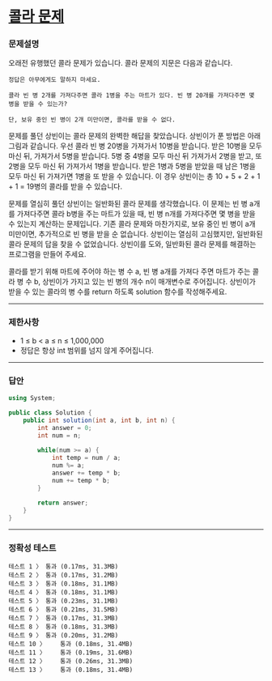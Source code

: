 # <a href="https://school.programmers.co.kr/learn/courses/30/lessons/132267">콜라 문제</a>

### 문제설명

오래전 유행했던 콜라 문제가 있습니다. 콜라 문제의 지문은 다음과 같습니다.

```
정답은 아무에게도 말하지 마세요.

콜라 빈 병 2개를 가져다주면 콜라 1병을 주는 마트가 있다. 빈 병 20개를 가져다주면 몇 병을 받을 수 있는가?

단, 보유 중인 빈 병이 2개 미만이면, 콜라를 받을 수 없다.
```

문제를 풀던 상빈이는 콜라 문제의 완벽한 해답을 찾았습니다. 상빈이가 푼 방법은 아래 그림과 같습니다. 우선 콜라 빈 병 20병을 가져가서 10병을 받습니다. 받은 10병을 모두 마신 뒤, 가져가서 5병을 받습니다. 5병 중 4병을 모두 마신 뒤 가져가서 2병을 받고, 또 2병을 모두 마신 뒤 가져가서 1병을 받습니다. 받은 1병과 5병을 받았을 때 남은 1병을 모두 마신 뒤 가져가면 1병을 또 받을 수 있습니다. 이 경우 상빈이는 총 10 + 5 + 2 + 1 + 1 = 19병의 콜라를 받을 수 있습니다.

문제를 열심히 풀던 상빈이는 일반화된 콜라 문제를 생각했습니다. 이 문제는 빈 병 a개를 가져다주면 콜라 b병을 주는 마트가 있을 때, 빈 병 n개를 가져다주면 몇 병을 받을 수 있는지 계산하는 문제입니다. 기존 콜라 문제와 마찬가지로, 보유 중인 빈 병이 a개 미만이면, 추가적으로 빈 병을 받을 순 없습니다. 상빈이는 열심히 고심했지만, 일반화된 콜라 문제의 답을 찾을 수 없었습니다. 상빈이를 도와, 일반화된 콜라 문제를 해결하는 프로그램을 만들어 주세요.

콜라를 받기 위해 마트에 주어야 하는 병 수 a, 빈 병 a개를 가져다 주면 마트가 주는 콜라 병 수 b, 상빈이가 가지고 있는 빈 병의 개수 n이 매개변수로 주어집니다. 상빈이가 받을 수 있는 콜라의 병 수를 return 하도록 solution 함수를 작성해주세요.

***

### 제한사항

 - 1 ≤ b < a ≤ n ≤ 1,000,000
 - 정답은 항상 int 범위를 넘지 않게 주어집니다.

***

### 답안
``` csharp
using System;

public class Solution {
    public int solution(int a, int b, int n) {
        int answer = 0;
        int num = n;
        
        while(num >= a) {
            int temp = num / a;
            num %= a;
            answer += temp * b;
            num += temp * b;
        }
        
        return answer;
    }
}
```

***

### 정확성 테스트
```
테스트 1 〉	통과 (0.17ms, 31.3MB)
테스트 2 〉	통과 (0.17ms, 31.2MB)
테스트 3 〉	통과 (0.18ms, 31.1MB)
테스트 4 〉	통과 (0.18ms, 31.1MB)
테스트 5 〉	통과 (0.23ms, 31.1MB)
테스트 6 〉	통과 (0.21ms, 31.5MB)
테스트 7 〉	통과 (0.17ms, 31.3MB)
테스트 8 〉	통과 (0.18ms, 31.3MB)
테스트 9 〉	통과 (0.20ms, 31.2MB)
테스트 10 〉	통과 (0.18ms, 31.4MB)
테스트 11 〉	통과 (0.19ms, 31.6MB)
테스트 12 〉	통과 (0.26ms, 31.3MB)
테스트 13 〉	통과 (0.18ms, 31.4MB)
```